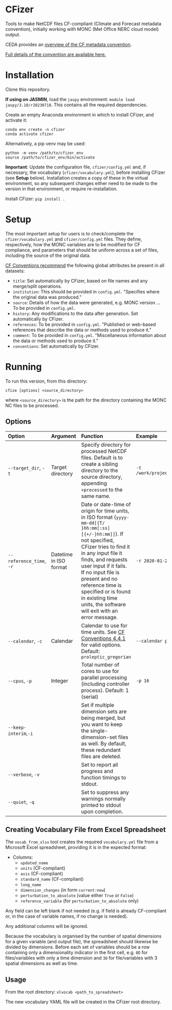 # CFizer
Tools to make NetCDF files CF-compliant (Climate and Forecast metadata convention), initially working with MONC (Met Office NERC cloud model) output.

CEDA provides an [overview of the CF metadata convention](https://help.ceda.ac.uk/article/4507-the-cf-metadata-convention).

[Full details of the convention are available here.](http://cfconventions.org/Data/cf-conventions/cf-conventions-1.10/cf-conventions.html)

# Installation

Clone this repository.

**If using on JASMIN**, load the `jaspy` environment: `module load jaspy/3.10/r20230718`. This contains all the required dependencies.

Create an empty Anaconda environment in which to install CFizer, and activate it:
```
conda env create -n cfizer
conda activate cfizer
```
Alternatively, a pip venv may be used:
```
python -m venv /path/to/cfizer_env
source /path/to/cfizer_env/bin/activate
```

**Important**: Update the configuration file, `cfizer/config.yml` and, if necessary, the vocabulary (`cfizer/vocabulary.yml`), before installing CFizer (see **Setup** below). Installation creates a copy of these in the virtual environment, so any subsequent changes either need to be made to the version in that environment, or require re-installation.

Install CFizer:
`pip install .`

# Setup
The most important setup for users is to check/complete the `cfizer/vocabulary.yml` and `cfizer/config.yml` files. They define, respectively, how the MONC variables are to be modified for CF compliance, and parameters that should be uniform across a set of files, including the source of the original data.

[CF Conventions recommend](http://cfconventions.org/Data/cf-conventions/cf-conventions-1.10/cf-conventions.html#description-of-file-contents) the following global attributes be present in all datasets:
- `title`:          Set automatically by CFizer, based on file names and any merge/split operations.
- `institution`:    This should be provided in `config.yml`. "Specifies where the original data was produced."
- `source`:         Details of how the data were generated, e.g. MONC version ... To be provided in `config.yml`.
- `history`:        Any modifications to the data after generation. Set automatically by CFizer.
- `references`:     To be provided in `config.yml`. "Published or web-based references that describe the data or methods used to produce it."
- `comment`:        To be provided in `config.yml`. "Miscellaneous information about the data or methods used to produce it."
- `conventions`:    Set automatically by CFizer.

# Running
To run this version, from this directory:

`cfize [options] <source_directory>`

where `<source_directory>` is the path for the directory containing the MONC NC files to be processed.

## Options
Option | Argument | Function | Example
:---|:---|:---|:---
`--target_dir`, `-t`|Target directory|Specify directory for processed NetCDF files. Default is to create a sibling directory to the source directory, appending `+processed` to the same name.|`-t /work/project/diagnostic_outputs/230228`
`--reference_time`, `-r` | Datetime in ISO format|Date or date-time of origin for time units, in ISO format (`yyyy-mm-dd[{T/ }hh:mm[:ss][{+/-}hh:mm]]`). If not specified, CFizer tries to find it in any input file it finds, and requests user input if it fails. If no input file is present and no reference time is specified or is found in existing time units, the software will exit with an error message.|`-r 2020-01-25 00:00+00:00`
`--calendar`, `-c`|Calendar|Calendar to use for time units. See [CF Conventions 4.4.1](https://cfconventions.org/Data/cf-conventions/cf-conventions-1.7/build/ch04s04.html) for valid options. Default: `proleptic_gregorian`|`--calendar proleptic_gregorian`
`--cpus`, `-p`|Integer|Total number of cores to use for parallel processing (including controller process). Default: 1 (serial)|`-p 16`
`--keep-interim`,`-i`||Set if multiple dimension sets are being merged, but you want to keep the single-dimension-set files as well. By default, these redundant files are deleted.|
`--verbose`, `-v`||Set to report all progress and function timings to stdout.|
`--quiet`, `-q`||Set to suppress any warnings normally printed to stdout upon completion.|

## Creating Vocabulary File from Excel Spreadsheet

The `vocab_from_xlsx` tool creates the required `vocabulary.yml` file from a Microsoft Excel spreadsheet, providing it is in the expected format:

- Columns:
    - `updated_name`
    - `units` (CF-compliant)
    - `axis` (CF-compliant)
    - `standard_name` (CF-compliant)
    - `long_name`
    - `dimension_changes` (in form `current:new`)
    - `perturbation_to_absolute` (value either `True` or `False`)
    - `reference_variable` (for `perturbation_to_absolute` only)

Any field can be left blank if not needed (e.g. if field is already CF-compliant or, in the case of variable names, if no change is needed).

Any additional columns will be ignored.

Because the vocabulary is organised by the number of spatial dimensions for a given variable (and output file), the spreadsheet should likewise be divided by dimensions. Before each set of variables should be a row containing only a dimensionality indicator in the first cell, e.g. `0D` for files/variables with only a time dimension and `3D` for file/variables with 3 spatial dimensions as well as time.

## Usage

From the root directory:
`xlvocab <path_to_spreadsheet>`

The new vocabulary YAML file will be created in the CFizer root directory.
